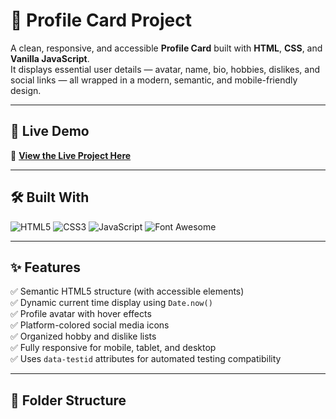 # 🌟 Profile Card Project

A clean, responsive, and accessible **Profile Card** built with **HTML**, **CSS**, and **Vanilla JavaScript**.  
It displays essential user details — avatar, name, bio, hobbies, dislikes, and social links — all wrapped in a modern, semantic, and mobile-friendly design.

---

## 🚀 Live Demo

🔗 **[View the Live Project Here](https://ugokams.github.io/profile-card-project/)**  


---

## 🛠️ Built With

![HTML5](https://img.shields.io/badge/HTML5-E34F26?style=for-the-badge&logo=html5&logoColor=white)
![CSS3](https://img.shields.io/badge/CSS3-1572B6?style=for-the-badge&logo=css3&logoColor=white)
![JavaScript](https://img.shields.io/badge/JavaScript-F7DF1E?style=for-the-badge&logo=javascript&logoColor=black)
![Font Awesome](https://img.shields.io/badge/Font%20Awesome-339AF0?style=for-the-badge&logo=fontawesome&logoColor=white)

---

## ✨ Features

✅ Semantic HTML5 structure (with accessible elements)  
✅ Dynamic current time display using `Date.now()`  
✅ Profile avatar with hover effects  
✅ Platform-colored social media icons  
✅ Organized hobby and dislike lists  
✅ Fully responsive for mobile, tablet, and desktop  
✅ Uses `data-testid` attributes for automated testing compatibility  

---

## 🧩 Folder Structure

